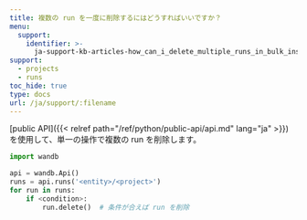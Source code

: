 ```yaml
---
title: 複数の run を一度に削除するにはどうすればいいですか？
menu:
  support:
    identifier: >-
      ja-support-kb-articles-how_can_i_delete_multiple_runs_in_bulk_instead_of_one_at_a_time
support:
  - projects
  - runs
toc_hide: true
type: docs
url: /ja/support/:filename
---
```

[public API]({{< relref path="/ref/python/public-api/api.md" lang="ja" >}}) を使用して、単一の操作で複数の run を削除します。

```python
import wandb

api = wandb.Api()
runs = api.runs('<entity>/<project>')
for run in runs:
    if <condition>:
        run.delete()  # 条件が合えば run を削除
```